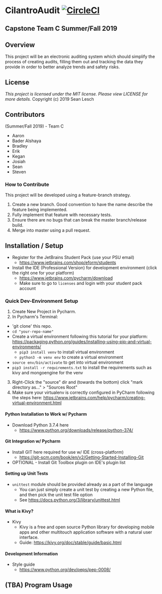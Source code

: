 # CilantroAudit [![CircleCI](https://circleci.com/gh/seanlesch/CilantroAudit.svg?style=svg)](https://circleci.com/gh/seanlesch/CilantroAudit)

Capstone Team C Summer/Fall 2019
---
## Overview

This project will be an electronic auditing system which should simplify the process of creating audits, filling them out and tracking the data they provide in order to better analyze trends and safety risks.

## License

*This project is licensed under the MIT license. Please view LICENSE for more details.*
Copyright (c) 2019 Sean Lesch

## Contributors

(Summer/Fall 2019) - Team C
- Aaron
- Bader Alshaya
- Bradley
- Erik
- Kegan
- Josiah
- Sean
- Steven

### How to Contribute

This project will be developed using a feature-branch strategy.
1. Create a new branch. Good convention to have the name describe the feature being implemented.
2. Fully implement that feature with necessary tests.
3. Ensure there are no bugs that can break the master branch/release build.
4. Merge into master using a pull request.

## Installation / Setup

- Register for the JetBrains Student Pack (use your PSU email)
  - https://www.jetbrains.com/shop/eform/students
- Install the IDE (Professional Version) for development environment (click the right one for your platform)
  - https://www.jetbrains.com/pycharm/download
  - Make sure to go to `licenses` and login with your student pack account

### Quick Dev-Environment Setup
1. Create New Project in Pycharm.
2. In Pycharm's Terminal: 
  - 'git clone' this repo.
  - `cd "your-repo-name"`
  - Create a virtual environment following this tutorial for your platform: https://packaging.python.org/guides/installing-using-pip-and-virtual-environments/
    - `pip3 install venv` to install virtual environment
    - `python3 -m venv env` to create a virtual environment
  - `source env/bin/activate` to get into virtual environment
  - `pip3 install -r requirements.txt` to install the requirements such as kivy and mongoengine for the venv
3. Right-Click the "source" dir and (towards the bottom) click "mark directory as..." > "Sources Root"
4. Make sure your virtualenv is correctly configured in PyCharm following the steps here: https://www.jetbrains.com/help/pycharm/creating-virtual-environment.html

#### Python Installation to Work w/ Pycharm
- Download Python 3.7.4 here
  - https://www.python.org/downloads/release/python-374/
    
#### Git Integration w/ Pycharm
- Install GIT here required for use w/ IDE (cross-platform)
  - https://git-scm.com/book/en/v2/Getting-Started-Installing-Git
- OPTIONAL - Install Git Toolbox plugin on IDE's plugin list

#### Setting up Unit Tests
- `unittest` module should be provided already as a part of the language
  - You can just simply create a unit test by creating a new Python file, and then pick the unit test file option
  - See https://docs.python.org/3/library/unittest.html
    
#### What is Kivy?
- Kivy
  - Kivy is a free and open source Python library for developing mobile apps and other multitouch application software with a natural user interface.
  - Guide: https://kivy.org/doc/stable/guide/basic.html
  
#### Development Information
- Style guide
  - https://www.python.org/dev/peps/pep-0008/

## (TBA) Program Usage
